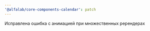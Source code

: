 ```yaml
---
'@alfalab/core-components-calendar': patch
---
```


Исправлена ошибка с анимацией при множественных ререндерах
